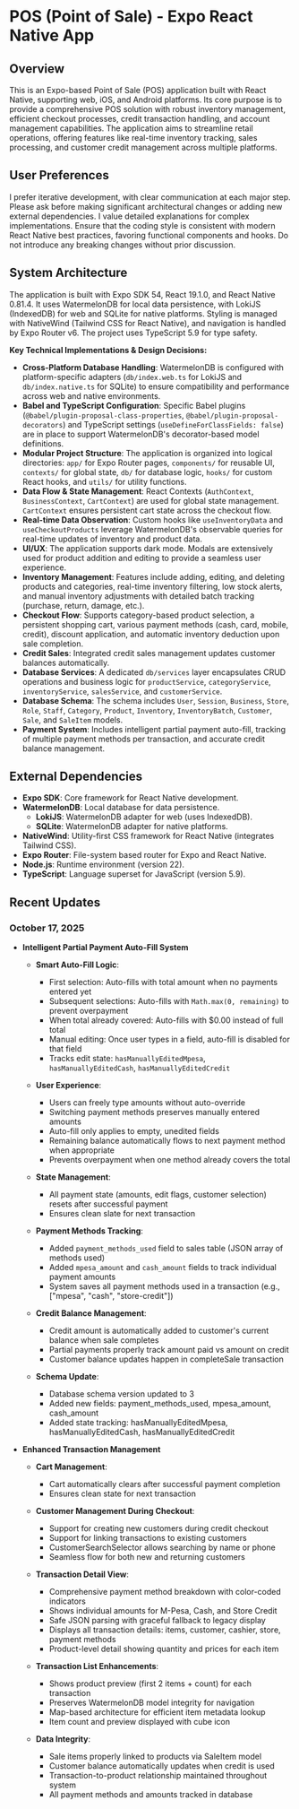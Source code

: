 # POS (Point of Sale) - Expo React Native App

## Overview
This is an Expo-based Point of Sale (POS) application built with React Native, supporting web, iOS, and Android platforms. Its core purpose is to provide a comprehensive POS solution with robust inventory management, efficient checkout processes, credit transaction handling, and account management capabilities. The application aims to streamline retail operations, offering features like real-time inventory tracking, sales processing, and customer credit management across multiple platforms.

## User Preferences
I prefer iterative development, with clear communication at each major step. Please ask before making significant architectural changes or adding new external dependencies. I value detailed explanations for complex implementations. Ensure that the coding style is consistent with modern React Native best practices, favoring functional components and hooks. Do not introduce any breaking changes without prior discussion.

## System Architecture
The application is built with Expo SDK 54, React 19.1.0, and React Native 0.81.4. It uses WatermelonDB for local data persistence, with LokiJS (IndexedDB) for web and SQLite for native platforms. Styling is managed with NativeWind (Tailwind CSS for React Native), and navigation is handled by Expo Router v6. The project uses TypeScript 5.9 for type safety.

**Key Technical Implementations & Design Decisions:**
- **Cross-Platform Database Handling**: WatermelonDB is configured with platform-specific adapters (`db/index.web.ts` for LokiJS and `db/index.native.ts` for SQLite) to ensure compatibility and performance across web and native environments.
- **Babel and TypeScript Configuration**: Specific Babel plugins (`@babel/plugin-proposal-class-properties`, `@babel/plugin-proposal-decorators`) and TypeScript settings (`useDefineForClassFields: false`) are in place to support WatermelonDB's decorator-based model definitions.
- **Modular Project Structure**: The application is organized into logical directories: `app/` for Expo Router pages, `components/` for reusable UI, `contexts/` for global state, `db/` for database logic, `hooks/` for custom React hooks, and `utils/` for utility functions.
- **Data Flow & State Management**: React Contexts (`AuthContext`, `BusinessContext`, `CartContext`) are used for global state management. `CartContext` ensures persistent cart state across the checkout flow.
- **Real-time Data Observation**: Custom hooks like `useInventoryData` and `useCheckoutProducts` leverage WatermelonDB's observable queries for real-time updates of inventory and product data.
- **UI/UX**: The application supports dark mode. Modals are extensively used for product addition and editing to provide a seamless user experience.
- **Inventory Management**: Features include adding, editing, and deleting products and categories, real-time inventory filtering, low stock alerts, and manual inventory adjustments with detailed batch tracking (purchase, return, damage, etc.).
- **Checkout Flow**: Supports category-based product selection, a persistent shopping cart, various payment methods (cash, card, mobile, credit), discount application, and automatic inventory deduction upon sale completion.
- **Credit Sales**: Integrated credit sales management updates customer balances automatically.
- **Database Services**: A dedicated `db/services` layer encapsulates CRUD operations and business logic for `productService`, `categoryService`, `inventoryService`, `salesService`, and `customerService`.
- **Database Schema**: The schema includes `User`, `Session`, `Business`, `Store`, `Role`, `Staff`, `Category`, `Product`, `Inventory`, `InventoryBatch`, `Customer`, `Sale`, and `SaleItem` models.
- **Payment System**: Includes intelligent partial payment auto-fill, tracking of multiple payment methods per transaction, and accurate credit balance management.

## External Dependencies
- **Expo SDK**: Core framework for React Native development.
- **WatermelonDB**: Local database for data persistence.
  - **LokiJS**: WatermelonDB adapter for web (uses IndexedDB).
  - **SQLite**: WatermelonDB adapter for native platforms.
- **NativeWind**: Utility-first CSS framework for React Native (integrates Tailwind CSS).
- **Expo Router**: File-system based router for Expo and React Native.
- **Node.js**: Runtime environment (version 22).
- **TypeScript**: Language superset for JavaScript (version 5.9).

## Recent Updates

### October 17, 2025
- **Intelligent Partial Payment Auto-Fill System**
  - **Smart Auto-Fill Logic**:
    - First selection: Auto-fills with total amount when no payments entered yet
    - Subsequent selections: Auto-fills with `Math.max(0, remaining)` to prevent overpayment
    - When total already covered: Auto-fills with $0.00 instead of full total
    - Manual editing: Once user types in a field, auto-fill is disabled for that field
    - Tracks edit state: `hasManuallyEditedMpesa`, `hasManuallyEditedCash`, `hasManuallyEditedCredit`
  
  - **User Experience**:
    - Users can freely type amounts without auto-override
    - Switching payment methods preserves manually entered amounts
    - Auto-fill only applies to empty, unedited fields
    - Remaining balance automatically flows to next payment method when appropriate
    - Prevents overpayment when one method already covers the total
  
  - **State Management**:
    - All payment state (amounts, edit flags, customer selection) resets after successful payment
    - Ensures clean slate for next transaction
  
  - **Payment Methods Tracking**:
    - Added `payment_methods_used` field to sales table (JSON array of methods used)
    - Added `mpesa_amount` and `cash_amount` fields to track individual payment amounts
    - System saves all payment methods used in a transaction (e.g., ["mpesa", "cash", "store-credit"])
  
  - **Credit Balance Management**:
    - Credit amount is automatically added to customer's current balance when sale completes
    - Partial payments properly track amount paid vs amount on credit
    - Customer balance updates happen in completeSale transaction
  
  - **Schema Update**:
    - Database schema version updated to 3
    - Added new fields: payment_methods_used, mpesa_amount, cash_amount
    - Added state tracking: hasManuallyEditedMpesa, hasManuallyEditedCash, hasManuallyEditedCredit

- **Enhanced Transaction Management**
  - **Cart Management**:
    - Cart automatically clears after successful payment completion
    - Ensures clean state for next transaction
  
  - **Customer Management During Checkout**:
    - Support for creating new customers during credit checkout
    - Support for linking transactions to existing customers
    - CustomerSearchSelector allows searching by name or phone
    - Seamless flow for both new and returning customers
  
  - **Transaction Detail View**:
    - Comprehensive payment method breakdown with color-coded indicators
    - Shows individual amounts for M-Pesa, Cash, and Store Credit
    - Safe JSON parsing with graceful fallback to legacy display
    - Displays all transaction details: items, customer, cashier, store, payment methods
    - Product-level detail showing quantity and prices for each item
  
  - **Transaction List Enhancements**:
    - Shows product preview (first 2 items + count) for each transaction
    - Preserves WatermelonDB model integrity for navigation
    - Map-based architecture for efficient item metadata lookup
    - Item count and preview displayed with cube icon
  
  - **Data Integrity**:
    - Sale items properly linked to products via SaleItem model
    - Customer balance automatically updates when credit is used
    - Transaction-to-product relationship maintained throughout system
    - All payment methods and amounts tracked in database